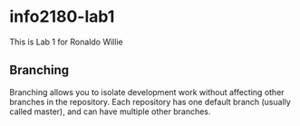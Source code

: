 # info2180-lab1
This is Lab 1 for Ronaldo Willie

## Branching
Branching allows you to isolate development work without
affecting other branches in the repository. Each repository
has one default branch (usually called master), and can have 
multiple other branches.
